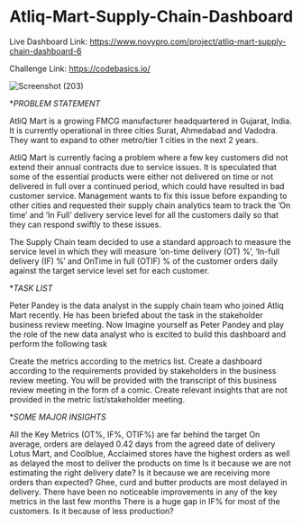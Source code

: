 # Atliq-Mart-Supply-Chain-Dashboard


Live Dashboard Link: https://www.novypro.com/project/atliq-mart-supply-chain-dashboard-6


Challenge Link: https://codebasics.io/ 


![Screenshot (203)](https://github.com/priyagupta52/Atliq-Mart-Supply-Chain-Dashboard/assets/145066697/4df4e462-93af-4e21-8a82-3614c4336e10)

**PROBLEM STATEMENT*


AtliQ Mart is a growing FMCG manufacturer headquartered in Gujarat, India. It is currently operational in three cities Surat, Ahmedabad and Vadodra. They want to expand to other metro/tier 1 cities in the next 2 years.

AtliQ Mart is currently facing a problem where a few key customers did not extend their annual contracts due to service issues. It is speculated that some of the essential products were either not delivered on time or not delivered in full over a continued period, which could have resulted in bad customer service. Management wants to fix this issue before expanding to other cities and requested their supply chain analytics team to track the ’On time’ and ‘In Full’ delivery service level for all the customers daily so that they can respond swiftly to these issues.

The Supply Chain team decided to use a standard approach to measure the service level in which they will measure ‘on-time delivery (OT) %’, ‘In-full delivery (IF) %’ and OnTime in full (OTIF) % of the customer orders daily against the target service level set for each customer.

**TASK LIST*


Peter Pandey is the data analyst in the supply chain team who joined Atliq Mart recently. He has been briefed about the task in the stakeholder business review meeting. Now Imagine yourself as Peter Pandey and play the role of the new data analyst who is excited to build this dashboard and perform the following task

Create the metrics according to the metrics list. Create a dashboard according to the requirements provided by stakeholders in the business review meeting. You will be provided with the transcript of this business review meeting in the form of a comic. Create relevant insights that are not provided in the metric list/stakeholder meeting.

**SOME MAJOR INSIGHTS*


All the Key Metrics (OT%, IF%, OTIF%) are far behind the target
On average, orders are delayed 0.42 days from the agreed date of delivery
Lotus Mart, and Coolblue, Acclaimed stores have the highest orders as well as delayed the most to deliver the products on time
Is it because we are not estimating the right delivery date?
Is it because we are receiving more orders than expected?
Ghee, curd and butter products are most delayed in delivery.
There have been no noticeable improvements in any of the key metrics in the last few months
There is a huge gap in IF% for most of the customers. Is it because of less production?

